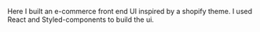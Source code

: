 Here I built an e-commerce front end UI inspired by a shopify theme.
I used React and Styled-components to build the ui.